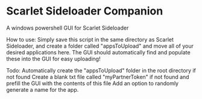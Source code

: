 # Scarlet Sideloader Companion
 A windows powershell GUI for Scarlet Sideloader

How to use: 
Simply save this script in the same directory as Scarlet Sideloader, and create a folder called "appsToUpload" and move all of your desired applications here. The GUI should automatically find and populate these into the GUI for easy uploading! 

Todo:
Automatically create the "appsToUpload" folder in the root directory if not found
Create a blank txt file called "myPartnerToken" if not found and prefill the GUI with the contents of this file
Add an option to randomly generate a name for the app. 